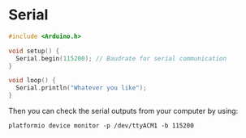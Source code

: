 # Serial

```cpp
#include <Arduino.h>

void setup() {
  Serial.begin(115200); // Baudrate for serial communication
}

void loop() {
  Serial.println("Whatever you like");
}
```

Then you can check the serial outputs from your computer by using:

`platformio device monitor -p /dev/ttyACM1 -b 115200`

